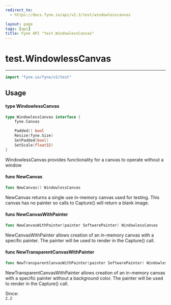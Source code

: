 ```yaml
---
redirect_to:
  - https://docs.fyne.io/api/v2.3/test/windowlesscanvas

layout: page
tags: [api]
title: Fyne API "test.WindowlessCanvas"
---
```



# test.WindowlessCanvas
---
```go
import "fyne.io/fyne/v2/test"
```

## Usage

#### type WindowlessCanvas

```go
type WindowlessCanvas interface {
	fyne.Canvas

	Padded() bool
	Resize(fyne.Size)
	SetPadded(bool)
	SetScale(float32)
}
```

WindowlessCanvas provides functionality for a canvas to operate without a window

#### func  NewCanvas

```go
func NewCanvas() WindowlessCanvas
```
NewCanvas returns a single use in-memory canvas used for testing. This canvas has no painter so calls to Capture() will return a blank image.

#### func  NewCanvasWithPainter

```go
func NewCanvasWithPainter(painter SoftwarePainter) WindowlessCanvas
```
NewCanvasWithPainter allows creation of an in-memory canvas with a specific painter. The painter will be used to render in the Capture() call.

#### func  NewTransparentCanvasWithPainter

```go
func NewTransparentCanvasWithPainter(painter SoftwarePainter) WindowlessCanvas
```
NewTransparentCanvasWithPainter allows creation of an in-memory canvas with a specific painter without a background color. The painter will be used to render in the Capture() call.


<div class="since">Since: <code>
2.2</code></div>
